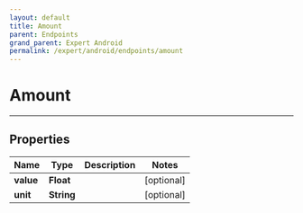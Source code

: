 ```yaml
---
layout: default
title: Amount
parent: Endpoints
grand_parent: Expert Android
permalink: /expert/android/endpoints/amount
---
```


# Amount

---

## Properties

| Name | Type | Description | Notes
| ------------ | ------------- | ------------- | -------------
**value** | **Float** |  |  [optional]
**unit** | **String** |  |  [optional]



